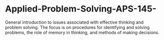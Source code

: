 # Applied-Problem-Solving-APS-145-
General introduction to issues associated with effective thinking and problem solving. The focus is on procedures for identifying and solving problems, the role of memory in thinking, and methods of making decisions.

